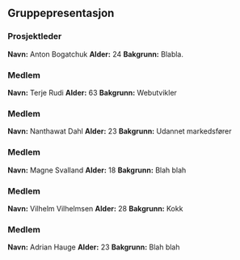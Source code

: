 ## Gruppepresentasjon

### Prosjektleder 

**Navn:** Anton Bogatchuk
**Alder:** 24
**Bakgrunn:** Blabla.

### Medlem

**Navn:** Terje Rudi
**Alder:** 63
**Bakgrunn:** Webutvikler

### Medlem

**Navn:** Nanthawat Dahl
**Alder:** 23
**Bakgrunn:** Udannet markedsfører

### Medlem

**Navn:** Magne Svalland
**Alder:** 18
**Bakgrunn:** Blah blah

### Medlem

**Navn:** Vilhelm Vilhelmsen
**Alder:** 28
**Bakgrunn:** Kokk

### Medlem

**Navn:** Adrian Hauge
**Alder:** 23
**Bakgrunn:** Blah blah



